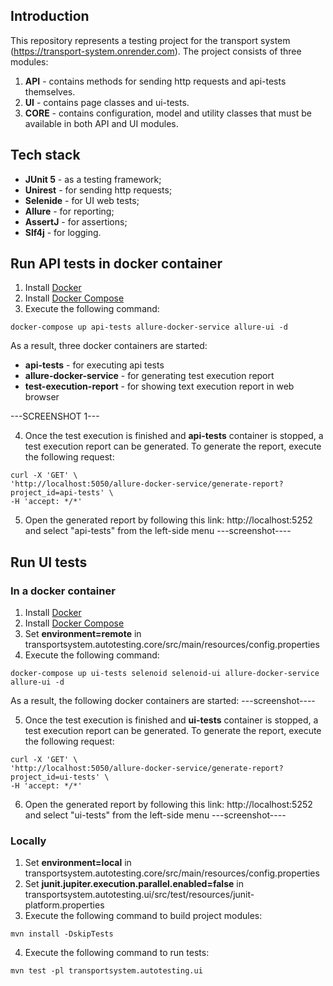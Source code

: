 ## Introduction
This repository represents a testing project for the transport system (https://transport-system.onrender.com).
The project consists of three modules:
1. **API** - contains methods for sending http requests and api-tests themselves.
2. **UI** - contains page classes and ui-tests.
3. **CORE** - contains configuration, model and utility classes that must be available in both API and UI modules.

## Tech stack
* **JUnit 5** - as a testing framework;
* **Unirest** - for sending http requests;
* **Selenide** - for UI web tests;
* **Allure** - for reporting;
* **AssertJ** - for assertions;
* **Slf4j** - for logging.

## Run API tests in docker container
1. Install [Docker](https://docs.docker.com/install/)
2. Install [Docker Compose](https://docs.docker.com/compose/install/)
3. Execute the following command:
```
docker-compose up api-tests allure-docker-service allure-ui -d
```
As a result, three docker containers are started:
* **api-tests** - for executing api tests
* **allure-docker-service** - for generating test execution report
* **test-execution-report** - for showing text execution report in web browser

---SCREENSHOT 1---

4. Once the test execution is finished and **api-tests** container is stopped, a test execution report can be generated. To generate the report, execute the following request:
```
curl -X 'GET' \
'http://localhost:5050/allure-docker-service/generate-report?project_id=api-tests' \
-H 'accept: */*'
```

5. Open the generated report by following this link: http://localhost:5252 and select "api-tests" from the left-side menu
---screenshot----

## Run UI tests
### In a docker container
1. Install [Docker](https://docs.docker.com/install/)
2. Install [Docker Compose](https://docs.docker.com/compose/install/)
3.  Set **environment=remote** in transportsystem.autotesting.core/src/main/resources/config.properties
4. Execute the following command:
```
docker-compose up ui-tests selenoid selenoid-ui allure-docker-service allure-ui -d
```
As a result, the following docker containers are started:
---screenshot----

5. Once the test execution is finished and **ui-tests** container is stopped, a test execution report can be generated. To generate the report, execute the following request:
```
curl -X 'GET' \
'http://localhost:5050/allure-docker-service/generate-report?project_id=ui-tests' \
-H 'accept: */*'
```

6. Open the generated report by following this link: http://localhost:5252 and select "ui-tests" from the left-side menu
   ---screenshot----

### Locally
1. Set **environment=local** in transportsystem.autotesting.core/src/main/resources/config.properties
2. Set **junit.jupiter.execution.parallel.enabled=false** in transportsystem.autotesting.ui/src/test/resources/junit-platform.properties
3. Execute the following command to build project modules:
```
mvn install -DskipTests
```
4. Execute the following command to run tests:
```
mvn test -pl transportsystem.autotesting.ui
```